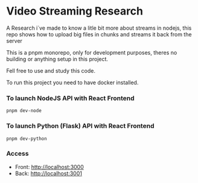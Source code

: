 # Video Streaming Research

A Research i´ve made to know a litle bit more about streams in nodejs, this repo shows how to upload big files in chunks and streams it back from the server

This is a pnpm monorepo, only for development purposes, theres no building or anything setup in this project.

Fell free to use and study this code.

To run this project you need to have docker installed.

### To launch NodeJS API with React Frontend
```
pnpm dev-node
```

### To launch Python (Flask) API with React Frontend
```
pnpm dev-python
```

### Access

- Front: [http://localhost:3000](http://localhost:3000/)
- Back: [http://localhost:3001](http://localhost:3001)


